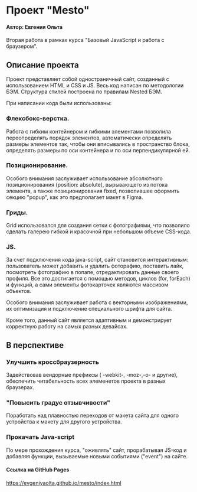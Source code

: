 # Проект "Mesto"
#### Автор: Евгения Ольта 

Вторая работа в рамках курса "Базовый JavaScript и работа с браузером".


## Описание проекта

Проект представляет собой одностраничный сайт, созданный с использованием HTML и CSS и JS.
Весь код написан по методологии БЭМ. Структура стилей построена по правилам Nested БЭМ.

При написании кода были использованы:

### Флексбокс-верстка.
Работа  с гибким контейнером и гибкими элементами позволила переопределять порядок элементов, автоматически определять размеры элементов так, чтобы они вписывались в  пространство блока, определять размеры по оси контейнера и по оси перпендикулярной ей.

### Позиционирование.
Особого внимания заслуживает использование абсолютного позиционирования (position: absolute), вырывающего из потока элемента, а также позиционирования fixed, позволившее оформить секцию "popup", как это предполагает макет в Figma.

### Гриды.
Grid использовался для создания сетки с фотографиями, что позволило сделать галерею гибкой и красочной при небольшом объеме CSS-кода.

### JS.
За счет подключения кода java-script, сайт становится интерактивным: пользователь может добавить и удалить фоторафию, поставить лайк, посмотреть фотографию в попапе, отредактировать данные своего профиля. Все это достигается с помощью методов, циклов (for, forEach) и функций, а сами элементы фотокарточек являются массивом объектов.

Особого внимания заслуживает работа с векторными изображениями, их оптимизация и подключение специального шрифта для сайта.

Кроме того, данный сайт является адаптивным и демонстрирует корректную работу на самых разных девайсах.



## В перспективе

### Улучшить кроссбраузерность
Задействовав вендорные префиксы ( -webkit-, -moz-,-о- и другие), обеспечить читабельность всех элеменетов проекта в разных браузерах.

### "Повысить градус отзывчивости"
Поработать над плавностью переходов от макета сайта для одного устройства к макету для другого устройства.

### Прокачать Java-script
По мере прохождения курса, "оживлять" сайт, прорабатывая JS-код и добавляя функции, вызываемые новыми событиями ("event") на сайте.


#### Ссылка на GitHub Pages
https://evgeniyaolta.github.io/mesto/index.html
